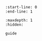 ```{include} ../README.md
:start-line: 0
:end-line: 1
```

```{toctree}
:maxdepth: 1
:hidden:

guide
```

